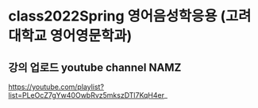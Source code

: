 # class2022Spring 영어음성학응용 (고려대학교 영어영문학과)
## 강의 업로드 youtube channel NAMZ 
https://youtube.com/playlist?list=PLeOcZ7gYw40OwbRvz5mkszDTl7KqH4er_
